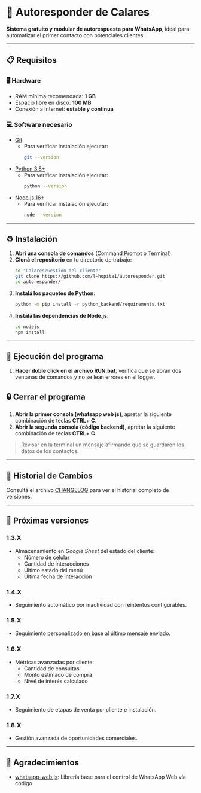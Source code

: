 # 🤖 Autoresponder de Calares

**Sistema gratuito y modular de autorespuesta para WhatsApp**, ideal para automatizar el primer contacto con potenciales clientes.

---

## 📋 Requisitos

### 🖥️ Hardware
- RAM mínima recomendada: **1 GB**
- Espacio libre en disco: **100 MB**
- Conexión a Internet: **estable y continua**

### 💻 Software necesario

- [Git](https://git-scm.com/downloads/)
    - Para verificar instalación ejecutar:
      ```bash
      git --version
      ```
- [Python 3.8+](https://www.python.org/downloads/)
    - Para verificar instalación ejecutar:
      ```bash
      python --version
      ```
- [Node.js 16+](https://nodejs.org/es/)
    - Para verificar instalación ejecutar:
      ```bash
      node --version
      ```

---

## ⚙️ Instalación

1. **Abrí una consola de comandos** (Command Prompt o Terminal).
2. **Cloná el repositorio** en tu directorio de trabajo:
   ```bash
   cd "Calares/Gestion del cliente"
   git clone https://github.com/l-hopita1/autoresponder.git
   cd autoresponder/
   ```
3. **Instalá los paquetes de Python**:
   ```bash
   python -m pip install -r python_backend/requirements.txt
   ```
4. **Instalá las dependencias de Node.js**:
   ```bash
   cd nodejs
   npm install
   ```

---

## 🚀 Ejecución del programa

1. **Hacer doble click en el archivo RUN.bat**, verifica que se abran dos ventanas de comandos y no se lean errores en el logger.

## 🔒 Cerrar el programa

1. **Abrir la primer consola (whatsapp web js)**, apretar la siguiente combinación de teclas **CTRL**+ **C**.
2. **Abrir la segunda consola (código backend)**, apretar la siguiente combinación de teclas **CTRL**+ **C**.
> Revisar en la terminal un mensaje afirmando que se guardaron los datos de los contactos.

---

## 🧾 Historial de Cambios

Consultá el archivo [CHANGELOG](CHANGELOG) para ver el historial completo de versiones.

---

## 🔮 Próximas versiones
### 1.3.X
- Almacenamiento en *Google Sheet* del estado del cliente:
  - Número de celular
  - Cantidad de interacciones
  - Último estado del menú
  - Última fecha de interacción
### 1.4.X
- Seguimiento automático por inactividad con reintentos configurables.
### 1.5.X
- Seguimiento personalizado en base al último mensaje enviado.
### 1.6.X
- Métricas avanzadas por cliente:
  - Cantidad de consultas
  - Monto estimado de compra
  - Nivel de interés calculado
### 1.7.X
- Seguimiento de etapas de venta por cliente e instalación.
### 1.8.X
- Gestión avanzada de oportunidades comerciales.

---

## 🙌 Agradecimientos

- [whatsapp-web.js](https://wwebjs.dev/): Librería base para el control de WhatsApp Web vía código.